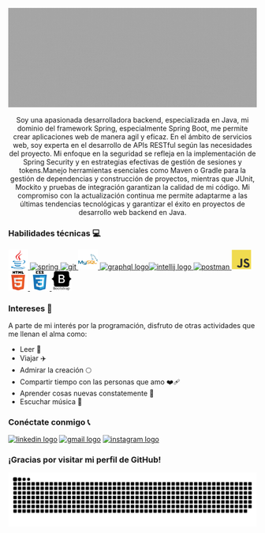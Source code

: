 ![Portada Github](banner.gif)

<p align=center>
Soy una apasionada desarrolladora backend, especializada en Java, mi dominio del framework Spring, especialmente Spring Boot, me permite crear aplicaciones web de manera agil y eficaz. En el ámbito de servicios web, soy experta en el desarrollo de APIs RESTful según las necesidades del proyecto. Mi enfoque en la seguridad se refleja en la implementación de Spring Security y en estrategias efectivas de gestión de sesiones y tokens.Manejo herramientas esenciales como Maven o Gradle para la gestión de dependencias y construcción de proyectos, mientras que JUnit, Mockito  y pruebas de integración garantizan la calidad de mi código.
Mi compromiso con la actualización continua me permite adaptarme a las últimas tendencias tecnológicas y garantizar el éxito en proyectos de desarrollo web backend en Java.
</p>
<h3 ">Habilidades técnicas 💻 </h3>
<p> </a> <a href="https://www.java.com" target="_blank" rel="noreferrer"> <img src="https://raw.githubusercontent.com/devicons/devicon/master/icons/java/java-original.svg" alt="java" width="40" height="40"/> </a><a href="https://spring.io/" target="_blank" rel="noreferrer"> <img src="https://www.vectorlogo.zone/logos/springio/springio-icon.svg" alt="spring" width="40" height="40"/> </a><a href="https://git-scm.com/" target="_blank" rel="noreferrer"> <img src="https://www.vectorlogo.zone/logos/git-scm/git-scm-icon.svg" alt="git" width="40" height="40"/> </a><a href="https://www.mysql.com/" target="_blank" rel="noreferrer"> <img src="https://raw.githubusercontent.com/devicons/devicon/master/icons/mysql/mysql-original-wordmark.svg" alt="mysql" width="40" height="40"/> </a><a href="https://graphql.org/"><img src="https://cdn.jsdelivr.net/gh/devicons/devicon/icons/graphql/graphql-plain.svg" with= "40" height="40" alt="graphql logo"/></a><a href="https://www.jetbrains.com/es-es/idea/"><img src="https://cdn.jsdelivr.net/gh/devicons/devicon/icons/intellij/intellij-original.svg" with="40" height="40" alt="intellij logo" /></a><a href="https://postman.com" target="_blank" rel="noreferrer"> <img src="https://www.vectorlogo.zone/logos/getpostman/getpostman-icon.svg" alt="postman" width="40" height="40"/> </a><a href="https://developer.mozilla.org/en-US/docs/Web/JavaScript" target="_blank" rel="noreferrer"> <img src="https://raw.githubusercontent.com/devicons/devicon/master/icons/javascript/javascript-original.svg" alt="javascript" width="40" height="40"/><a href="https://www.w3.org/html/" target="_blank" rel="noreferrer"> <img src="https://raw.githubusercontent.com/devicons/devicon/master/icons/html5/html5-original-wordmark.svg" alt="html5" width="40" height="40"/> </a><a href="https://www.w3schools.com/css/" target="_blank" rel="noreferrer"> <img src="https://raw.githubusercontent.com/devicons/devicon/master/icons/css3/css3-original-wordmark.svg" alt="css3" width="40" height="40"/> </a><a href="https://getbootstrap.com" target="_blank" rel="noreferrer"> <img src="https://raw.githubusercontent.com/devicons/devicon/master/icons/bootstrap/bootstrap-plain-wordmark.svg" alt="bootstrap" width="40" height="40"/> </a></p>

<h3>Intereses 🔌</h3>
<p>
  A parte de mi interés por la programación, disfruto de otras actividades que me llenan el alma como:
  <ul>
    <li>Leer 📖</li>
    <li>Viajar ✈️</li>
    <li>Admirar la creación 🌕 </li>
    <li>Compartir tiempo con las personas que amo ❤️‍🩹 </li>
    <li>Aprender cosas nuevas constatemente 📓</li>
    <li>Escuchar música 🎵</li>
  </ul>
</p>
<h3>Conéctate conmigo 📞</h3>
<p>
  <a href = "https://www.linkedin.com/in/mariany-l%C3%B3pez-s%C3%A1nchez-268a15209/"><img src="https://raw.githubusercontent.com/maurodesouza/profile-readme-generator/master/src/assets/icons/social/linkedin/default.svg" width="52" height="40" alt="linkedin logo"  /></a>
  <a href="mailto:marianylopezsanchez@gmail.com"><img src="https://raw.githubusercontent.com/maurodesouza/profile-readme-generator/master/src/assets/icons/social/gmail/default.svg" width="52" height="40" alt="gmail logo"  /></a>
  <a href= "https://www.instagram.com/mariany_lopez_/" ><img src="https://raw.githubusercontent.com/maurodesouza/profile-readme-generator/master/src/assets/icons/social/instagram/default.svg" width="52" height="40" alt="instagram logo" /></a>
</p>

<h3>¡Gracias por visitar mi perfil de GitHub!</h3>
<img src="https://raw.githubusercontent.com/MarianyLopez/MarianyLopez/output/snake.svg" alt="Snake animation" />
